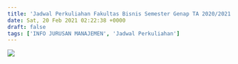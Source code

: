 ```yaml
---
title: 'Jadwal Perkuliahan Fakultas Bisnis Semester Genap TA 2020/2021'
date: Sat, 20 Feb 2021 02:22:38 +0000
draft: false
tags: ['INFO JURUSAN MANAJEMEN', 'Jadwal Perkuliahan']
---
```


![](https://unda.ac.id/2/wp-content/uploads/2021/02/Jadwal-Kuliah-FB-genap-2021-1024x519.jpg)